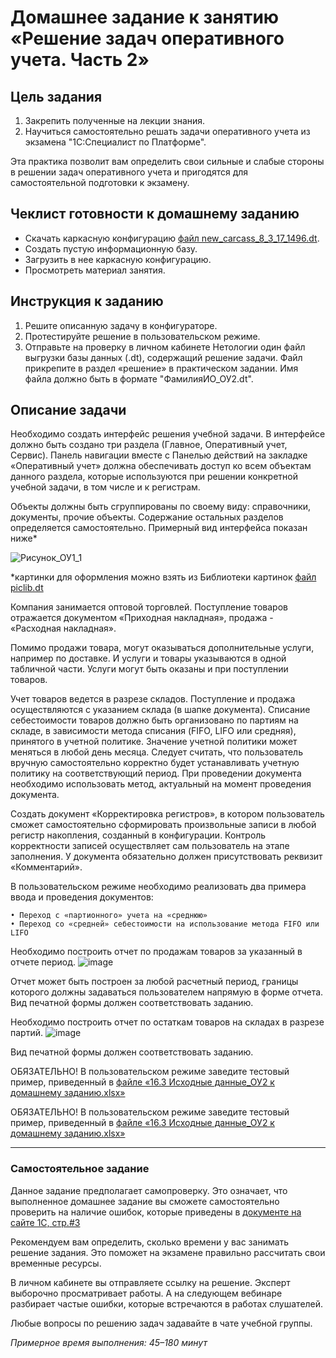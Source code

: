 # Домашнее задание к занятию «Решение задач оперативного учета. Часть 2»

## Цель задания

1. Закрепить полученные на лекции знания.
2. Научиться самостоятельно решать задачи оперативного учета из экзамена "1С:Специалист по Платформе".

Эта практика позволит вам определить свои сильные и слабые стороны в решении задач оперативного учета и пригодятся для самостоятельной подготовки к экзамену.

## Чеклист готовности к домашнему заданию

- Скачать каркасную конфигурацию [файл new_carcass_8_3_17_1496.dt](https://github.com/Bofh82/onec-mid-homeworks/blob/main/OCPS/new_carcass_8_3_17_1496.dt).
- Создать пустую информационную базу.
- Загрузить в нее каркасную конфигурацию.
- Просмотреть материал занятия.

## Инструкция к заданию

1. Решите описанную задачу в конфигураторе.
2. Протестируйте решение в пользовательском режиме.
3. Отправьте на проверку в личном кабинете Нетологии один файл выгрузки базы данных (.dt), содержащий решение задачи. Файл прикрепите в раздел «решение» в практическом задании. Имя файла должно быть в формате "ФамилияИО_ОУ2.dt".

## Описание задачи

Необходимо создать интерфейс решения учебной задачи. В интерфейсе должно быть создано три раздела (Главное, Оперативный учет, Сервис). Панель навигации вместе с Панелью действий на закладке «Оперативный учет» должна обеспечивать доступ ко всем объектам данного раздела, которые используются при решении конкретной учебной задачи, в том числе и к регистрам.

Объекты должны быть сгруппированы по своему виду: справочники, документы, прочие объекты. Содержание остальных разделов определяется самостоятельно. 
Примерный вид интерфейса показан ниже*

![Рисунок_ОУ1_1](https://user-images.githubusercontent.com/44517817/235097115-95c20495-6d40-4531-9a93-d9e5cbec9098.png)

*картинки для оформления можно взять из Библиотеки картинок [файл piclib.dt](https://github.com/netology-code/onec-mid-homeworks/blob/main/OCPS/piclib.dt)

Компания занимается оптовой торговлей.
Поступление товаров отражается документом «Приходная накладная», продажа - «Расходная накладная».

Помимо продажи товара, могут оказываться дополнительные услуги, например по доставке. И услуги и товары указываются в одной табличной части. Услуги могут быть оказаны и при поступлении товаров.

Учет товаров ведется в разрезе складов. Поступление и продажа осуществляются с указанием склада (в шапке документа).
Списание себестоимости товаров должно быть организовано по партиям на складе, в зависимости метода списания (FIFO, LIFO или средняя), принятого в учетной политике. Значение учетной политики может меняться в любой день месяца. Следует считать, что пользователь вручную самостоятельно корректно будет устанавливать учетную политику на соответствующий период. При проведении документа необходимо использовать метод, актуальный на момент проведения документа.

Создать документ «Корректировка регистров», в котором пользователь сможет самостоятельно сформировать произвольные записи в любой регистр накопления, созданный в конфигурации. Контроль корректности записей осуществляет сам пользователь на этапе заполнения. У документа обязательно должен присутствовать реквизит «Комментарий».

В пользовательском режиме необходимо реализовать два примера ввода и проведения документов:

    • Переход с «партионного» учета на «среднюю»
    • Переход со «средней» себестоимости на использование метода FIFO или LIFO

Необходимо построить отчет по продажам товаров за указанный в отчете период.
![image](https://github.com/netology-code/onec-mid-homeworks/assets/44517817/83d1d7ad-6f11-426e-a81f-cbe4a731dff6)

Отчет может быть построен за любой расчетный период, границы которого должны задаваться пользователем напрямую в форме отчета. Вид печатной формы должен соответствовать заданию.

Необходимо построить отчет по остаткам товаров на складах в разрезе партий.
![image](https://github.com/netology-code/onec-mid-homeworks/assets/44517817/db59b11d-8915-477d-9559-0efcae27480c)

Вид печатной формы должен соответствовать заданию.

ОБЯЗАТЕЛЬНО! В пользовательском режиме заведите тестовый пример, приведенный в [файле «16.3 Исходные данные_ОУ2 к домашнему заданию.xlsx»](https://docs.google.com/spreadsheets/d/1GIu8CDTVkhApLJyqHL_fHPxiop7J6lFa/edit?usp=share_link&ouid=116056574301476264521&rtpof=true&sd=true)

ОБЯЗАТЕЛЬНО! В пользовательском режиме заведите тестовый пример, приведенный в [файле «16.3 Исходные данные_ОУ2 к домашнему заданию.xlsx»](https://docs.google.com/spreadsheets/d/1f_eQ5SHa4NnxhArzfao1-wN8-HHRm4gC/edit?usp=sharing&ouid=108088713556619645145&rtpof=true&sd=true)

------

### Самостоятельное задание 

Данное задание предполагает самопроверку. Это означает, что выполненное домашнее задание вы сможете самостоятельно проверить на наличие ошибок, которые приведены в [документе на сайте 1С, стр.#3](https://static.1c.ru/rus/partners/training/files/ATT83PL.rtf?356jhteyner67j340)

Рекомендуем вам определить, сколько времени у вас занимать решение задания. Это поможет на экзамене правильно рассчитать свои временные ресурсы.

В личном кабинете вы отправляете ссылку на решение.  Эксперт выборочно просматривает работы. А на следующем вебинаре разбирает частые ошибки, которые встречаются в работах слушателей.


Любые вопросы по решению задач задавайте в чате учебной группы.

*Примерное время выполнения: 45–180 минут*

